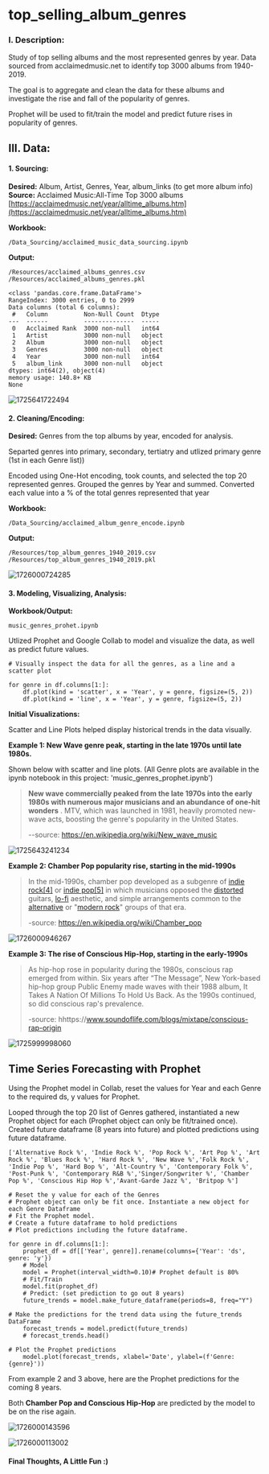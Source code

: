 # top_selling_album_genres

### **I. Description:**

Study of top selling albums and the most represented genres by year.  Data sourced from acclaimedmusic.net to identify top 3000 albums from 1940-2019.

The goal is to aggregate and clean the data for these albums and investigate the rise and fall of the popularity of genres.

Prophet will be used to fit/train the model and predict future rises in popularity of genres.

## III. Data:

#### 1. Sourcing:

**Desired:** Album, Artist, Genres, Year, album_links (to get more album info)
**Source:** Acclaimed Music:All-Time Top 3000 albums
[https://acclaimedmusic.net/year/alltime_albums.htm](https://acclaimedmusic.net/year/alltime_albums.htm)

**Workbook:**

```
/Data_Sourcing/acclaimed_music_data_sourcing.ipynb
```

**Output:**

```
/Resources/acclaimed_albums_genres.csv
/Resources/acclaimed_albums_genres.pkl
```

```
<class 'pandas.core.frame.DataFrame'>
RangeIndex: 3000 entries, 0 to 2999
Data columns (total 6 columns):
 #   Column          Non-Null Count  Dtype 
---  ------          --------------  ----- 
 0   Acclaimed Rank  3000 non-null   int64 
 1   Artist          3000 non-null   object
 2   Album           3000 non-null   object
 3   Genres          3000 non-null   object
 4   Year            3000 non-null   int64 
 5   album_link      3000 non-null   object
dtypes: int64(2), object(4)
memory usage: 140.8+ KB
None
```

![1725641722494](image/README/1725641722494.png)

#### 2. Cleaning/Encoding:

**Desired:** Genres from the top albums by year, encoded for analysis.

Separted genres into primary, secondary, tertiatry and utlized primary genre (1st in each Genre list))

Encoded using One-Hot encoding, took counts, and selected the top 20 represented genres.  Grouped the genres by Year and summed.  Converted each value into a % of the total genres represented that year

**Workbook:**

```
/Data_Sourcing/acclaimed_album_genre_encode.ipynb
```

**Output:**

```
/Resources/top_album_genres_1940_2019.csv
/Resources/top_album_genres_1940_2019.pkl
```

![1726000724285](image/README/1726000724285.png)

#### 3. Modeling, Visualizing, Analysis:

**Workbook/Output:**

```
music_genres_prohet.ipynb

```

Utlized Prophet and Google Collab to model and visualize the data, as well as predict future values.

```
# Visually inspect the data for all the genres, as a line and a scatter plot

for genre in df.columns[1:]:
    df.plot(kind = 'scatter', x = 'Year', y = genre, figsize=(5, 2))
    df.plot(kind = 'line', x = 'Year', y = genre, figsize=(5, 2))
```

**Initial Visualizations:**

Scatter and Line Plots helped display historical trends in the data visually.

**Example 1: New Wave genre peak, starting in the late 1970s until late 1980s.**

Shown below with scatter and line plots.  (All Genre plots are available in the ipynb notebook in this project: 'music_genres_prophet.ipynb')

> **New wave commercially peaked from the late 1970s into the early 1980s with numerous major musicians and an abundance of one-hit wonders** . MTV, which was launched in 1981, heavily promoted new-wave acts, boosting the genre's popularity in the United States.
>
> --source: https://en.wikipedia.org/wiki/New_wave_music

![1725643241234](image/README/1725643241234.png)

**Example 2: Chamber Pop popularity rise, starting in the mid-1990s**

> In the mid-1990s, chamber pop developed as a subgenre of [indie rock](https://en.wikipedia.org/wiki/Indie_rock)[[4]](https://en.wikipedia.org/wiki/Chamber_pop#cite_note-FOOTNOTETonelli20043-4) or [indie pop](https://en.wikipedia.org/wiki/Indie_pop)[[5]](https://en.wikipedia.org/wiki/Chamber_pop#cite_note-AMIndiePop-5) in which musicians opposed the [distorted](https://en.wikipedia.org/wiki/Distortion_(music)) guitars, [lo-fi](https://en.wikipedia.org/wiki/Lo-fi_music) aesthetic, and simple arrangements common to the [alternative](https://en.wikipedia.org/wiki/Alternative_rock) or "[modern rock](https://en.wikipedia.org/wiki/Modern_rock)" groups of that era.
>
> -source: https://en.wikipedia.org/wiki/Chamber_pop


![1726000946267](image/README/1726000946267.png)


**Example 3: The rise of Conscious Hip-Hop, starting in the early-1990s**

> As hip-hop rose in popularity during the 1980s, conscious rap emerged from within.  Six years after “The Message”, New York-based hip-hop group Public Enemy made waves with their 1988 album, It Takes A Nation Of Millions To Hold Us Back.  As the 1990s continued, so did conscious rap's prevalence.
>
> -source: hhttps://www.soundoflife.com/blogs/mixtape/conscious-rap-origin

![1725999998060](image/README/1725999998060.png)

## Time Series Forecasting with Prophet

Using the Prophet model in Collab, reset the values for Year and each Genre to the required ds, y values for Prophet.

Looped through the top 20 list of Genres gathered, instantiated a new Prophet object for each (Prophet object can only be fit/trained once).  Created future dataframe (8 years into future) and plotted predictions using future dataframe.

```
['Alternative Rock %', 'Indie Rock %', 'Pop Rock %', 'Art Pop %', 'Art Rock %', 'Blues Rock %', 'Hard Rock %', 'New Wave %','Folk Rock %', 'Indie Pop %', 'Hard Bop %', 'Alt-Country %', 'Contemporary Folk %', 'Post-Punk %', 'Contemporary R&B %','Singer/Songwriter %', 'Chamber Pop %', 'Conscious Hip Hop %','Avant-Garde Jazz %', 'Britpop %']
```

```
# Reset the y value for each of the Genres
# Prophet object can only be fit once. Instantiate a new object for each Genre Dataframe
# Fit the Prophet model.
# Create a future dataframe to hold predictions
# Plot predictions including the future dataframe.

for genre in df.columns[1:]:
    prophet_df = df[['Year', genre]].rename(columns={'Year': 'ds', genre: 'y'})
    # Model
    model = Prophet(interval_width=0.10)# Prophet default is 80%
    # Fit/Train
    model.fit(prophet_df)
    # Predict: (set prediction to go out 8 years)
    future_trends = model.make_future_dataframe(periods=8, freq="Y")

# Make the predictions for the trend data using the future_trends DataFrame
    forecast_trends = model.predict(future_trends)
    # forecast_trends.head()

# Plot the Prophet predictions
    model.plot(forecast_trends, xlabel='Date', ylabel=(f'Genre: {genre}'))
```



From example 2 and 3 above, here are the Prophet predictions for the coming 8 years.

Both **Chamber Pop and Conscious Hip-Hop** are predicted by the model to be on the rise again.

![1726000143596](image/README/1726000143596.png)

![1726000113002](image/README/1726000113002.png)

#### Final Thoughts, A Little Fun :)
